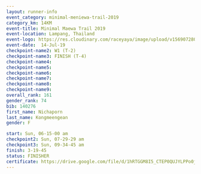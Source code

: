 ```yaml
---
layout: runner-info 
event_category: minimal-meniewa-trail-2019 
category_km: 14KM 
event-title: Minimal Maewa Trail 2019 
event-location: Lampang, Thailand 
event-logo: https://res.cloudinary.com/raceyaya/image/upload/v1569072805/logo/minimal-trail_ktnvsp.jpg 
event-date:  14-Jul-19 
checkpoint-name2: W1 (T-2) 
checkpoint-name3: FINISH (T-4) 
checkpoint-name4: 
checkpoint-name5: 
checkpoint-name6: 
checkpoint-name7: 
checkpoint-name8: 
checkpoint-name9: 
overall_rank: 161
gender_rank: 74
bib: 140276
first_name: Nichaporn
last_name: Kongmeengean
gender: F

start: Sun, 06-15-00 am
checkpoint2: Sun, 07-29-29 am
checkpoint3: Sun, 09-34-45 am
finish: 3-19-45
status: FINISHER
certificate: https://drive.google.com/file/d/1hRTGGM8I5_CTEP0QUJYLPPo0jO6ts3CJ/view?usp=sharing
---
```

